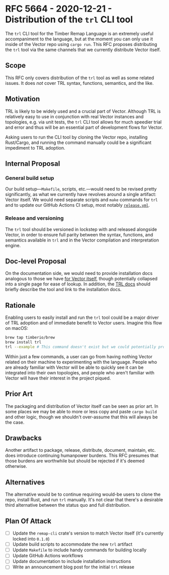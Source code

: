 # RFC 5664 - 2020-12-21 - Distribution of the `trl` CLI tool

The `trl` CLI tool for the Timber Remap Language is an extremely useful accompaniment to the
language, but at the moment you can only use it inside of the Vector repo using `cargo run`. This
RFC proposes distributing the `trl` tool via the same channels that we currently distribute Vector
itself.

## Scope

This RFC only covers distribution of the `trl` tool as well as some related issues. It does *not*
cover TRL syntax, functions, semantics, and the like.

## Motivation

TRL is likely to be widely used and a crucial part of Vector. Although TRL is relatively easy to use
in conjunction with real Vector instances and topologies, e.g. via unit tests, the `trl` CLI tool
allows for much speedier trial and error and thus will be an essential part of development flows
for Vector.

Asking users to run the CLI tool by cloning the Vector repo, installing Rust/Cargo, and running
the command manually could be a significant impediment to TRL adoption.

## Internal Proposal

### General build setup

Our build setup—`Makefile`, scripts, etc.—would need to be revised pretty significantly, as what we
currently have revolves around a single artifact: Vector itself. We would need separate scripts and
`make` commands for `trl` and to update our GitHub Actions CI setup, most notably
[`release.yml`][release_yml].

### Release and versioning

The `trl` tool should be versioned in lockstep with and released alongside Vector, in order to
ensure full parity between the syntax, functions, and semantics available in `trl` and in the Vector
compilation and interpretation engine.

## Doc-level Proposal

On the documentation side, we would need to provide installation docs analogous to those we have
[for Vector itself][vector_install], though potentially collapsed into a single page for ease of
lookup. In addition, the [TRL docs][trl_docs] should briefly describe the tool and link to the
installation docs.

## Rationale

Enabling users to easily install and run the `trl` tool could be a major driver of TRL adoption and
of immediate benefit to Vector users. Imagine this flow on macOS:

```bash
brew tap timberio/brew
brew install trl
trl --example # This command doesn't exist but we could potentially provide something like this
```

Within just a few commands, a user can go from having nothing Vector related on their machine to
experimenting with the language. People who are already familiar with Vector will be able to quickly
see it can be integrated into their own topologies, and people who aren't familiar with Vector will
have their interest in the project piqued.

## Prior Art

The packaging and distribution of Vector itself can be seen as prior art. In some places we may be
able to more or less copy and paste `cargo build` and other logic, though we shouldn't over-assume
that this will always be the case.

## Drawbacks

Another artifact to package, release, distribute, document, maintain, etc. does introduce continuing
humanpower burdens. This RFC presumes that those burdens are worthwhile but should be rejected if
it's deemed otherwise.

## Alternatives

The alternative would be to continue requiring would-be users to clone the repo, install Rust, and
run `trl` manually. It's not clear that there's a desirable third alternative between the status quo
and full distribution.

## Plan Of Attack

- [ ] Update the `remap-cli` crate's version to match Vector itself (it's currently locked into `0.1.0`)
- [ ] Update build scripts to accommodate the new `trl` artifact
- [ ] Update `Makefile` to include handy commands for building locally
- [ ] Update GitHub Actions workflows
- [ ] Update documentation to include installation instructions
- [ ] Write an announcement blog post for the initial `trl` release

[release_yml]: https://github.com/timberio/vector/blob/master/.github/workflows/release.yml
[trl_docs]: https://vector.dev/docs/reference/remap
[vector_install]: https://vector.dev/docs/setup/installation
